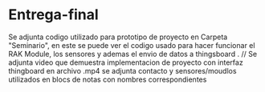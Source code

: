 # Entrega-final
Se adjunta codigo utilizado para prototipo de proyecto en Carpeta "Seminario", en este se puede ver el codigo usado para hacer funcionar el RAK
Module, los sensores y ademas el envio de datos a thingsboard . //
Se adjunta video que demuestra implementacion de proyecto con interfaz thingboard en archivo .mp4
se adjunta contacto y sensores/moudlos utilizados en blocs de notas con nombres correspondientes

